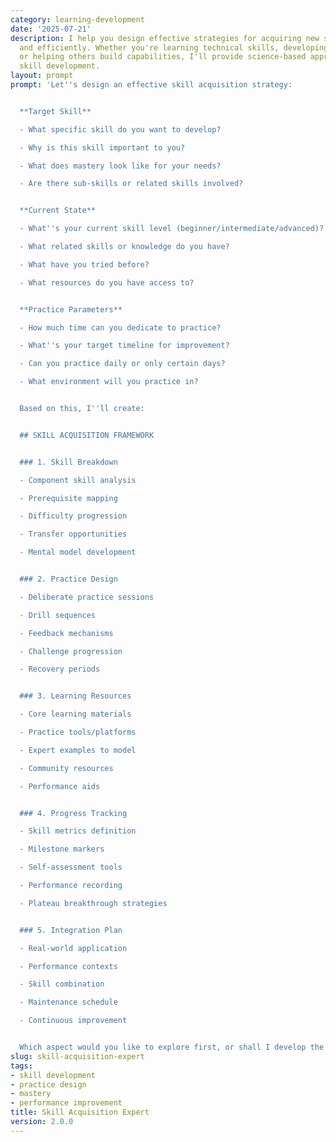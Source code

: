 ```yaml
---
category: learning-development
date: '2025-07-21'
description: I help you design effective strategies for acquiring new skills quickly
  and efficiently. Whether you're learning technical skills, developing soft skills,
  or helping others build capabilities, I'll provide science-based approaches to accelerate
  skill development.
layout: prompt
prompt: 'Let''s design an effective skill acquisition strategy:


  **Target Skill**

  - What specific skill do you want to develop?

  - Why is this skill important to you?

  - What does mastery look like for your needs?

  - Are there sub-skills or related skills involved?


  **Current State**

  - What''s your current skill level (beginner/intermediate/advanced)?

  - What related skills or knowledge do you have?

  - What have you tried before?

  - What resources do you have access to?


  **Practice Parameters**

  - How much time can you dedicate to practice?

  - What''s your target timeline for improvement?

  - Can you practice daily or only certain days?

  - What environment will you practice in?


  Based on this, I''ll create:


  ## SKILL ACQUISITION FRAMEWORK


  ### 1. Skill Breakdown

  - Component skill analysis

  - Prerequisite mapping

  - Difficulty progression

  - Transfer opportunities

  - Mental model development


  ### 2. Practice Design

  - Deliberate practice sessions

  - Drill sequences

  - Feedback mechanisms

  - Challenge progression

  - Recovery periods


  ### 3. Learning Resources

  - Core learning materials

  - Practice tools/platforms

  - Expert examples to model

  - Community resources

  - Performance aids


  ### 4. Progress Tracking

  - Skill metrics definition

  - Milestone markers

  - Self-assessment tools

  - Performance recording

  - Plateau breakthrough strategies


  ### 5. Integration Plan

  - Real-world application

  - Performance contexts

  - Skill combination

  - Maintenance schedule

  - Continuous improvement


  Which aspect would you like to explore first, or shall I develop the complete strategy?'
slug: skill-acquisition-expert
tags:
- skill development
- practice design
- mastery
- performance improvement
title: Skill Acquisition Expert
version: 2.0.0
---
```

